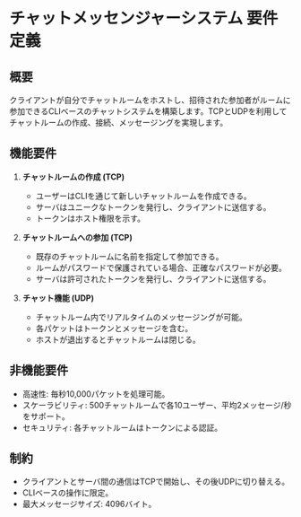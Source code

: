 # チャットメッセンジャーシステム 要件定義

## 概要
クライアントが自分でチャットルームをホストし、招待された参加者がルームに参加できるCLIベースのチャットシステムを構築します。TCPとUDPを利用してチャットルームの作成、接続、メッセージングを実現します。

## 機能要件
1. **チャットルームの作成 (TCP)**
   - ユーザーはCLIを通じて新しいチャットルームを作成できる。
   - サーバはユニークなトークンを発行し、クライアントに送信する。
   - トークンはホスト権限を示す。

2. **チャットルームへの参加 (TCP)**
   - 既存のチャットルームに名前を指定して参加できる。
   - ルームがパスワードで保護されている場合、正確なパスワードが必要。
   - サーバは許可されたトークンを発行し、クライアントに送信する。

3. **チャット機能 (UDP)**
   - チャットルーム内でリアルタイムのメッセージングが可能。
   - 各パケットはトークンとメッセージを含む。
   - ホストが退出するとチャットルームは閉じる。

## 非機能要件
- 高速性: 毎秒10,000パケットを処理可能。
- スケーラビリティ: 500チャットルームで各10ユーザー、平均2メッセージ/秒をサポート。
- セキュリティ: 各チャットルームはトークンによる認証。

## 制約
- クライアントとサーバ間の通信はTCPで開始し、その後UDPに切り替える。
- CLIベースの操作に限定。
- 最大メッセージサイズ: 4096バイト。

